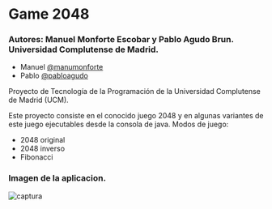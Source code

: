 # Game 2048

### Autores: Manuel Monforte Escobar y Pablo Agudo Brun. Universidad Complutense de Madrid.
* Manuel [@manumonforte](https://github.com/manumonforte)
* Pablo [@pabloagudo](https://github.com/pibloo94/)

Proyecto de Tecnología de la Programación de la Universidad Complutense de Madrid (UCM).

Este proyecto consiste en el conocido juego 2048 y en algunas variantes de este juego ejecutables desde la consola de java.
Modos de juego:
  - 2048 original
  - 2048 inverso
  - Fibonacci
  
### Imagen de la aplicacion.

![captura](https://user-images.githubusercontent.com/32678514/45916921-f111fa00-be6d-11e8-8e15-593ef949b7c9.PNG)


